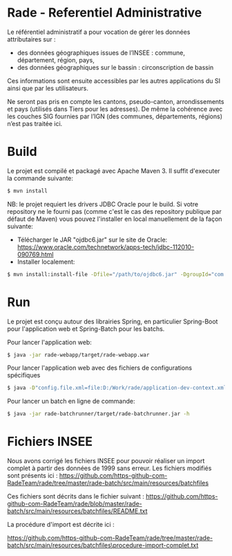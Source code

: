 # Rade - Referentiel Administrative

Le référentiel administratif a pour vocation de gérer les données attributaires sur :
* des données géographiques issues de l’INSEE : commune, département, région, pays,
* des données géographiques sur le bassin : circonscription de bassin

Ces informations sont ensuite accessibles par les autres applications du SI ainsi que par les utilisateurs.

Ne seront pas pris en compte les cantons, pseudo-canton, arrondissements et pays (utilisés dans Tiers pour les adresses). De même la cohérence avec les couches SIG fournies par l’IGN (des communes, départements, régions) n’est pas traitée ici. 

# Build

Le projet est compilé et packagé avec Apache Maven 3. Il suffit d'executer la commande suivante:
```sh
$ mvn install
```

NB: le projet requiert les drivers JDBC Oracle pour le build. Si votre repository ne le fourni pas (comme c'est le cas des repository publique par défaut de Maven) vous pouvez l'installer en local manuellement de la façon suivante:
* Télécharger le JAR "ojdbc6.jar" sur le site de Oracle: https://www.oracle.com/technetwork/apps-tech/jdbc-112010-090769.html
* Installer localement:
```sh
$ mvn install:install-file -Dfile="/path/to/ojdbc6.jar" -DgroupId="com.oracle" -DartifactId="ojdbc6" -Dversion="11.2.0.4.0" -Dpackaging="jar"
```

# Run

Le projet est conçu autour des librairies Spring, en particulier Spring-Boot pour l'application web et Spring-Batch pour les batchs.

Pour lancer l'application web:
```sh
$ java -jar rade-webapp/target/rade-webapp.war
```
Pour lancer l'application web avec des fichiers de configurations spécifiques
```sh
$ java -D"config.file.xml=file:D:/Work/rade/application-dev-context.xml" -D"logging.config=D:/Work/rade/logback-debug.xml" -jar rade-webapp/target/rade-webapp.war
```

Pour lancer un batch en ligne de commande:
```sh
$ java -jar rade-batchrunner/target/rade-batchrunner.jar -h
```

# Fichiers INSEE

Nous avons corrigé les fichiers INSEE pour pouvoir réaliser un import complet à partir des données de 1999 sans erreur.
Les fichiers modifiés sont présents ici :
https://github.com/https-github-com-RadeTeam/rade/tree/master/rade-batch/src/main/resources/batchfiles

Ces fichiers sont décrits dans le fichier suivant :
https://github.com/https-github-com-RadeTeam/rade/blob/master/rade-batch/src/main/resources/batchfiles/README.txt

La procédure d'import est décrite ici :

https://github.com/https-github-com-RadeTeam/rade/tree/master/rade-batch/src/main/resources/batchfiles\procedure-import-complet.txt
